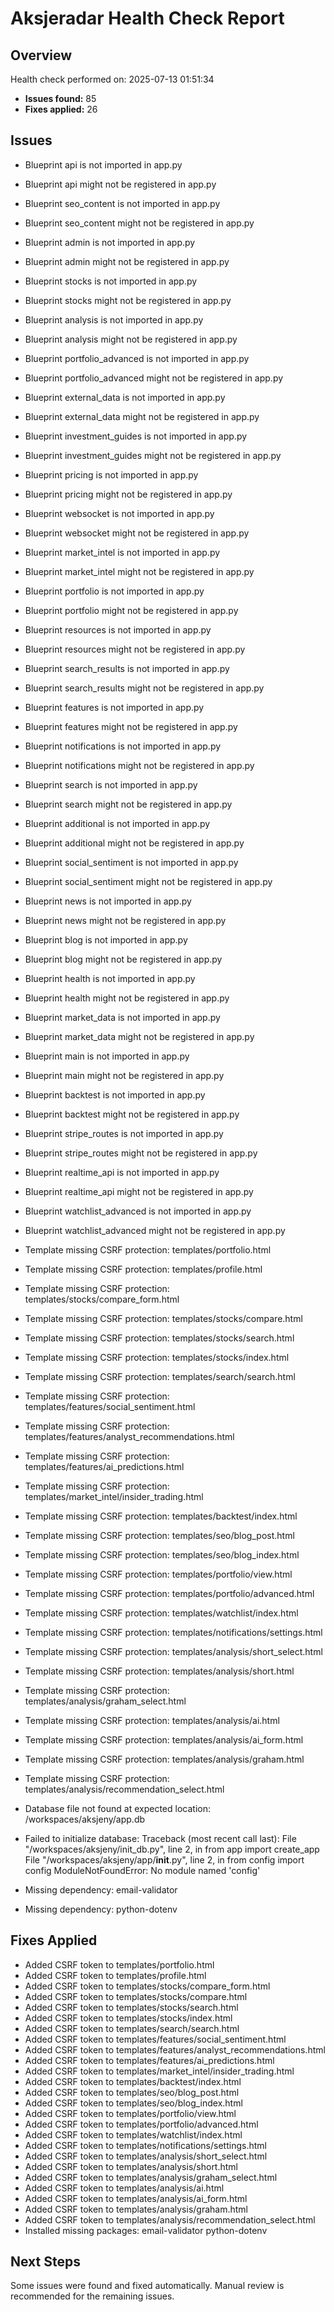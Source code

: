 # Aksjeradar Health Check Report

## Overview

Health check performed on: 2025-07-13 01:51:34

- **Issues found:** 85
- **Fixes applied:** 26

## Issues



- Blueprint api is not imported in app.py
- Blueprint api might not be registered in app.py
- Blueprint seo_content is not imported in app.py
- Blueprint seo_content might not be registered in app.py
- Blueprint admin is not imported in app.py
- Blueprint admin might not be registered in app.py
- Blueprint stocks is not imported in app.py
- Blueprint stocks might not be registered in app.py
- Blueprint analysis is not imported in app.py
- Blueprint analysis might not be registered in app.py
- Blueprint portfolio_advanced is not imported in app.py
- Blueprint portfolio_advanced might not be registered in app.py
- Blueprint external_data is not imported in app.py
- Blueprint external_data might not be registered in app.py
- Blueprint investment_guides is not imported in app.py
- Blueprint investment_guides might not be registered in app.py
- Blueprint pricing is not imported in app.py
- Blueprint pricing might not be registered in app.py
- Blueprint websocket is not imported in app.py
- Blueprint websocket might not be registered in app.py
- Blueprint market_intel is not imported in app.py
- Blueprint market_intel might not be registered in app.py
- Blueprint portfolio is not imported in app.py
- Blueprint portfolio might not be registered in app.py
- Blueprint resources is not imported in app.py
- Blueprint resources might not be registered in app.py
- Blueprint search_results is not imported in app.py
- Blueprint search_results might not be registered in app.py
- Blueprint features is not imported in app.py
- Blueprint features might not be registered in app.py
- Blueprint notifications is not imported in app.py
- Blueprint notifications might not be registered in app.py
- Blueprint search is not imported in app.py
- Blueprint search might not be registered in app.py
- Blueprint additional is not imported in app.py
- Blueprint additional might not be registered in app.py
- Blueprint social_sentiment is not imported in app.py
- Blueprint social_sentiment might not be registered in app.py
- Blueprint news is not imported in app.py
- Blueprint news might not be registered in app.py
- Blueprint blog is not imported in app.py
- Blueprint blog might not be registered in app.py
- Blueprint health is not imported in app.py
- Blueprint health might not be registered in app.py
- Blueprint market_data is not imported in app.py
- Blueprint market_data might not be registered in app.py
- Blueprint main is not imported in app.py
- Blueprint main might not be registered in app.py
- Blueprint backtest is not imported in app.py
- Blueprint backtest might not be registered in app.py
- Blueprint stripe_routes is not imported in app.py
- Blueprint stripe_routes might not be registered in app.py
- Blueprint realtime_api is not imported in app.py
- Blueprint realtime_api might not be registered in app.py
- Blueprint watchlist_advanced is not imported in app.py
- Blueprint watchlist_advanced might not be registered in app.py
- Template missing CSRF protection: templates/portfolio.html
- Template missing CSRF protection: templates/profile.html
- Template missing CSRF protection: templates/stocks/compare_form.html
- Template missing CSRF protection: templates/stocks/compare.html
- Template missing CSRF protection: templates/stocks/search.html
- Template missing CSRF protection: templates/stocks/index.html
- Template missing CSRF protection: templates/search/search.html
- Template missing CSRF protection: templates/features/social_sentiment.html
- Template missing CSRF protection: templates/features/analyst_recommendations.html
- Template missing CSRF protection: templates/features/ai_predictions.html
- Template missing CSRF protection: templates/market_intel/insider_trading.html
- Template missing CSRF protection: templates/backtest/index.html
- Template missing CSRF protection: templates/seo/blog_post.html
- Template missing CSRF protection: templates/seo/blog_index.html
- Template missing CSRF protection: templates/portfolio/view.html
- Template missing CSRF protection: templates/portfolio/advanced.html
- Template missing CSRF protection: templates/watchlist/index.html
- Template missing CSRF protection: templates/notifications/settings.html
- Template missing CSRF protection: templates/analysis/short_select.html
- Template missing CSRF protection: templates/analysis/short.html
- Template missing CSRF protection: templates/analysis/graham_select.html
- Template missing CSRF protection: templates/analysis/ai.html
- Template missing CSRF protection: templates/analysis/ai_form.html
- Template missing CSRF protection: templates/analysis/graham.html
- Template missing CSRF protection: templates/analysis/recommendation_select.html
- Database file not found at expected location: /workspaces/aksjeny/app.db
- Failed to initialize database: Traceback (most recent call last):
  File "/workspaces/aksjeny/init_db.py", line 2, in <module>
    from app import create_app
  File "/workspaces/aksjeny/app/__init__.py", line 2, in <module>
    from config import config
ModuleNotFoundError: No module named 'config'

- Missing dependency: email-validator
- Missing dependency: python-dotenv

## Fixes Applied



- Added CSRF token to templates/portfolio.html
- Added CSRF token to templates/profile.html
- Added CSRF token to templates/stocks/compare_form.html
- Added CSRF token to templates/stocks/compare.html
- Added CSRF token to templates/stocks/search.html
- Added CSRF token to templates/stocks/index.html
- Added CSRF token to templates/search/search.html
- Added CSRF token to templates/features/social_sentiment.html
- Added CSRF token to templates/features/analyst_recommendations.html
- Added CSRF token to templates/features/ai_predictions.html
- Added CSRF token to templates/market_intel/insider_trading.html
- Added CSRF token to templates/backtest/index.html
- Added CSRF token to templates/seo/blog_post.html
- Added CSRF token to templates/seo/blog_index.html
- Added CSRF token to templates/portfolio/view.html
- Added CSRF token to templates/portfolio/advanced.html
- Added CSRF token to templates/watchlist/index.html
- Added CSRF token to templates/notifications/settings.html
- Added CSRF token to templates/analysis/short_select.html
- Added CSRF token to templates/analysis/short.html
- Added CSRF token to templates/analysis/graham_select.html
- Added CSRF token to templates/analysis/ai.html
- Added CSRF token to templates/analysis/ai_form.html
- Added CSRF token to templates/analysis/graham.html
- Added CSRF token to templates/analysis/recommendation_select.html
- Installed missing packages: email-validator python-dotenv

## Next Steps

Some issues were found and fixed automatically. Manual review is recommended for the remaining issues.
